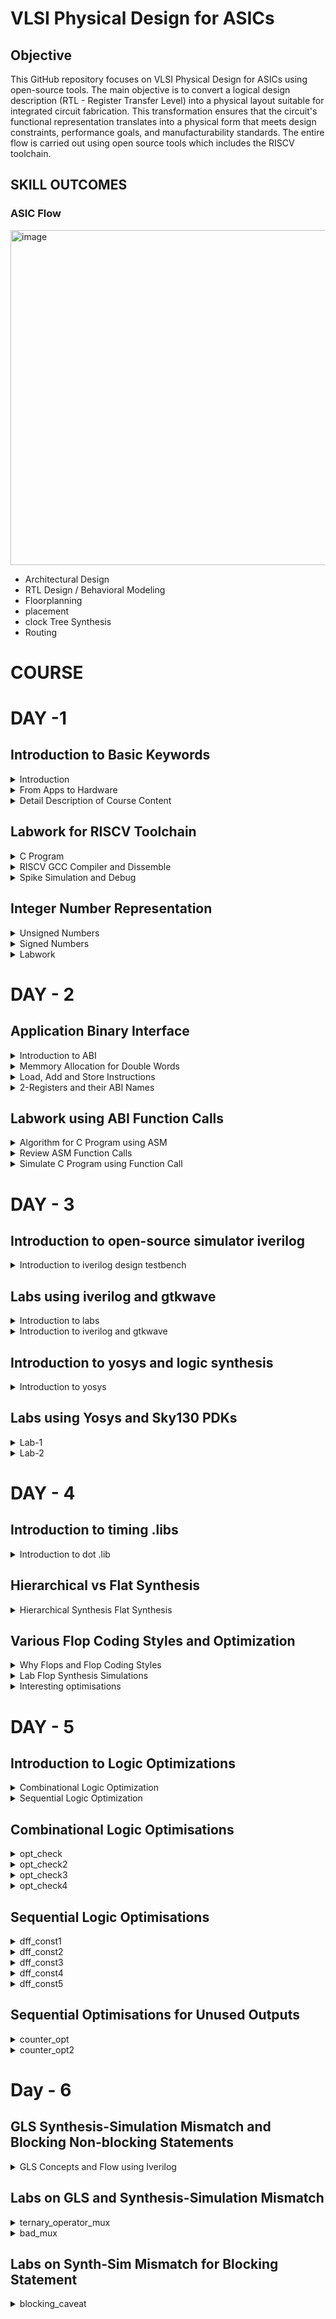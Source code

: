 # VLSI Physical Design for ASICs
## Objective
This GitHub repository focuses on VLSI Physical Design for ASICs using open-source tools. The main objective is to convert a logical design description (RTL - Register Transfer Level) into a physical layout suitable for integrated circuit fabrication. This transformation ensures that the circuit's functional representation translates into a physical form that meets design constraints, performance goals, and manufacturability standards. The entire flow is carried out using open source tools which includes the RISCV toolchain.

## SKILL OUTCOMES
### ASIC Flow
<img width="536" alt="image" src="https://github.com/PoojaR07/pes_asic_class/assets/135737910/60e25599-543d-4f3b-87c9-392fc0aa02e0">

+ Architectural Design
+ RTL Design / Behavioral Modeling
+ Floorplanning
+ placement
+ clock Tree Synthesis
+ Routing

# COURSE
# DAY -1
## Introduction to Basic Keywords
<details>
<summary>Introduction</summary>
	
- **ISA (Instruction Set Archhitecture)**
  - ISA defines the interface between a computer's hardware and its software, specifically how the processor and its components interact with the software instructions that drive the execution of tasks.
  - It encompasses a set of instructions, addressing modes, data types, registers, memory organization, and the mechanisms for executing and managing instructions.

- **RISC-V (Reduced Instruction Set Computing - Five)**.
  - It is an open-source Instruction Set Architecture (ISA) that has gained significant attention and adoption in the world of computer architecture and semiconductor design.
  - RISC architectures simplify the instruction set by focusing on a smaller set of instructions, each of which can be executed in a single clock cycle. This approach usually leads to faster execution of individual instructions. 

<img width="536" alt="image" src="https://github.com/PoojaR07/pes_asic_class/assets/135737910/e31d7c49-7160-443f-b73f-585cde8f3419">
</details>

<details>
<summary>From Apps to Hardware</summary>

1. **Apps:** Application software, often referred to simply as "applications" or "apps," is a type of computer software that is designed to perform specific tasks or functions for end-users.
2. **System software:** System software refers to a category of computer software that acts as an intermediary between the hardware components of a computer system and the user-facing application software. It provides essential services, manages hardware resources, and enables the execution of application programs. System software plays a critical role in maintaining the overall functionality, security, and performance of a computer system.'
3. **Operating System:** The operating system is a fundamental piece of software that manages hardware resources and provides various services for both users and application programs. It controls tasks such as memory management, process scheduling, file system management, and user interface interaction. Examples of operating systems include Microsoft Windows, macOS, Linux, and Android.

4. **Compiler:** A compiler is a type of software tool that translates high-level programming code written by developers into assembly-level language.

5. **Assembler:** An assembler is a software tool that translates assembly language code into machine code or binary code that can be directly executed by a computer's processor.

6. **RTL:** RTL serves as an abstraction level in the design process that represents the behavior of a digital circuit in terms of registers and the operations that transfer data between them.

 7. **Hardware:** Hardware refers to the physical components of a computer system or any electronic device. It encompasses all the tangible parts that make up a computing or electronic device and enable it to perform various tasks.
</details>

<details>
<summary>Detail Description of Course Content</summary>

**Pseudo Instructions:** Pseudo-instructions are used to simplify programming, improve code readability, and reduce the number of explicit instructions a programmer needs to write. They are especially useful for common programming patterns that involve multiple instructions.
`Ex: li, mv`.

**Base Integer Instructions:** The term "base integer instructions" refers to the fundamental set of instructions that form the foundation for performing basic arithmetic, logical, and data movement operations.
`Ex: add, sub, and, or, xor, sll`.

**Multiply Extension Intructions:** The RISC-V architecture includes a set of multiply and multiply-accumulate (MAC) extension instructions that enhance the instruction set to perform efficient multiplication and multiplication-accumulate operations.
`Ex: mul, mulh, mulhu, mulhsu`.

**Single and Double Precision Floating Point Extension:** The RISC-V architecture includes floating-point extensions that provide support for both single-precision (32-bit) and double-precision (64-bit) floating-point arithmetic operations. These extensions are often referred to as the "F" and "D" extensions, respectively. Floating-point arithmetic is essential for handling real numbers with fractional parts and for performing accurate calculations involving decimal values.

**Application Binary Interface:** ABI stands for "Application Binary Interface." It is a set of rules and conventions that govern how software components interact with each other at the binary level. The ABI defines various aspects of program execution, including how function calls are made, how parameters are passed and returned, how memory is allocated and managed, and more.

**Memory Allocation and Stack Pointer** 
- Memory allocation refers to the process of assigning and managing memory segments for various data structures, variables, and objects used by a program. It involves allocating memory space from the system's memory pool and releasing it when it is no longer needed to prevent memory leaks.
- The stack pointer is a register used by a program to keep track of the current position of the program's execution on the call stack. 
</details>

## Labwork for RISCV Toolchain
<details>
<summary>C Program</summary>

We wrote a C program for calculating the sum from 1 to n using a text editor, leafpad.

`leafpad sumton.c`
``` c
#include<stdio.h>

int main(){
	int i, sum=0, n=111;
	for (i=1;i<=n; ++i) {
	sum +=i;
	}
	printf("Sum of numbers from 1 to %d is %d \n",n,sum);
	return 0;
}
```
Using the gcc compiler, we compiled the program to get the output.

`gcc sumton.c`
`.\a.out`

<img width="850" alt="image" src="https://github.com/PoojaR07/pes_asic_class/assets/135737910/bd2cfc34-aeec-4c7d-81ce-6a902fe78a33">
</details>

<details>
<summary>RISCV GCC Compiler and Dissemble</summary>

Using the riscv gcc compiler, we compiled the C program.

`riscv64-unknown-elf-gcc -O1 -mabi=lp64 -march=rv64i -o sum1ton.o sum1ton.c`

Using `ls -ltr sum1ton.c`, we can check that the object file is created.

To get the dissembled ALP code for the C program, 

`riscv64-unknown-elf-objdump -d sum1ton.o | less` .

In order to view the main section, type 
`/main`.
Here, since we used -O1 optimisation, the number of instructions are 15.

<img width="500" alt="image" src="https://github.com/PoojaR07/pes_asic_class/assets/135737910/93402d4c-2c60-4499-93e7-57187b1636a7">

When we use -Ofast optimisation, we can see that the number of instructions have been reduced to 12.

<img width="500" alt="image" src="https://github.com/PoojaR07/pes_asic_class/assets/135737910/e3ad8b0f-ce56-4820-a3f0-8a3008d6a620">


- -Onumber : level of optimisation required
- -mabi : specifies the ABI (Application Binary Interface) to be used during code generation according to the requirements
- -march : specifies target architecture

In order to view the different options available for these fields, use the following commands

go to the directory where riscv64-unkonwn-elf is present

- -O1 : ``` riscv64-unkonwn-elf --help=optimizer```
- -mabi : ```riscv64-unknown-elf-gcc --target-help```
- -march : ```riscv64-unknown-elf-gcc --target-help```

For different instances,
- use the command ```riscv64-unknown-elf-objdump -d 1_to_N.o | less```
- use ``` /instance``` to search for an instance 
- press ENTER
- press ```n``` to search next occurance
- press ```N``` to search for previous occurance. 
- use ```esc :q``` to quit
</details>

<details>
<summary>Spike Simulation and Debug</summary>

`spike pk sum1ton.o` is used to check whether the instructions produced are right to give the correct output.

<img width="550" alt="image" src="https://github.com/PoojaR07/pes_asic_class/assets/135737910/f127a61f-99df-4eb1-87cd-8ac76f9baf77">


`spike -d pk sum1ton.c` is used for debugging.

The contents of the registers can also be viewed.

<img width="550" alt="image" src="https://github.com/PoojaR07/pes_asic_class/assets/135737910/aeff2764-1f92-47ad-97d2-441bcbe2b95f">

- press ENTER : to show the first line and successive ENTER to show successive lines
- reg 0 a2 : to check content of register a2 0th core
- q : to quit the debug process
</details>

## Integer Number Representation 

<details>
<summary>Unsigned Numbers</summary>
	
- Unsigned numbers, also known as non-negative numbers, are numerical values that represent magnitudes without indicating direction or sign.
- Range: [0, (2^n)-1 ]
</details>

<details>
<summary>Signed Numbers</summary>
	
- Signed numbers are numerical values that can represent both positive and negative magnitudes, along with zero.
- Range : Positive : [0 , 2^(n-1)-1]
          Negative : [-1 to 2^(n-1)]
</details>

<details>
<summary>Labwork</summary>

We wrote a C program that shows the maximum and minimum values of 64bit unsigned numbers.

``` c
#include <stdio.h>
#include <math.h>

int main(){
	unsigned long long int max = (unsigned long long int) (pow(2,64) -1);
	unsigned long long int min = (unsigned long long int) (pow(2,64) *(-1));
	printf("lowest number represented by unsigned 64-bit integer is %llu\n",min);
	printf("highest number represented by unsigned 64-bit integer is %llu\n",max);
	return 0;
}
```
<img width="650" alt="image" src="https://github.com/PoojaR07/pes_asic_class/assets/135737910/ada3cb30-7388-422a-82bc-3db70ce41d5e">


We wrote a C program that shows the maximum and minimum values of 64bit signed numbers.
``` c
#include <stdio.h>
#include <math.h>

int main(){
	long long int max = (long long int) (pow(2,63) -1);
	long long int min = (long long int) (pow(2,63) *(-1));
	printf("lowest number represented by signed 64-bit integer is %lld\n",min);
	printf("highest number represented by signed 64-bit integer is %lld\n",max);
	return 0;
}
```

<img width="700" alt="image" src="https://github.com/PoojaR07/pes_asic_class/assets/135737910/4561defd-7246-4a4a-97dc-d0c7b0d2f9e8">
</details>

# DAY - 2
## Application Binary Interface

<details>
<summary>Introduction to ABI</summary>
	
+ An Application Binary Interface (ABI) is a set of rules and conventions that dictate how binary code interacts with and communicates with other binary code, typically at the level of machine code or compiled code. In simpler terms, it defines the interface between two software components or systems that are written in different programming languages, compiled by different compilers, or running on different hardware architectures.
+ The ABI is crucial for enabling interoperability between different software components, such as different libraries, object files, or even entire programs. It allows components compiled independently and potentially on different platforms to work seamlessly together by adhering to a common set of rules for communication and data representation.
</details>

<details>
<summary>Memmory Allocation for Double Words</summary>
	
64-bit number (or any multi-byte value) can be loaded into memory in little-endian or big-endian. It involves understanding the byte order and arranging the bytes accordingly
1. **Little-Endian:**
In little-endian representation, you store the least significant byte (LSB) at the lowest memory address and the most significant byte (MSB) at the highest memory address.
2. **Big-Endian:**
In big-endian representation, you store the most significant byte (MSB) at the lowest memory address and the least significant byte (LSB) at the highest memory address.
#### For example, consider the 64-bit hexadecimal value 0x0123456789ABCDEF. 
In Little-Endian representation, it would be stored as follows in memory:

<img width="453" alt="image" src="https://github.com/Veda1809/pes_asic_class/assets/142098395/8c63e751-8882-4b1e-a2f8-84da628ee604">


In Big-Endian representation, it would be stored as follows in memory:

<img width="454" alt="image" src="https://github.com/Veda1809/pes_asic_class/assets/142098395/3954540e-800f-4503-97ef-6c77daacd058">
</details>

<details>
<summary>Load, Add and Store Instructions</summary>
	
Load, Add, and Store instructions are fundamental operations in computer architecture and assembly programming. They are often used to manipulate data within a computer's memory and registers.
1. **Load Instructions:**
Load instructions are used to transfer data from memory to registers. They allow you to fetch data from a specified memory address and place it into a register for further processing.

Example `ld x6, 8(x5)`

In this Example
- `ld` is the load double-word instruction.
- `x6` is the destination register.
- `8(x5)` is the memory address pointed to by register `x5` (base address + offset).
2. **Store Instructions:**
Store instructions are used to write data from registers into memory.They store values from registers into memory addresses

Example `sd x8, 8(x9)`

In this Example
- `sd` is the store double-word instruction.
- `x8` is the source register.
- `8(x9)` is the memory address pointed to by register `x9` (base address + offset).
3. Add Instructions:
  Add instructions are used to perform addition operations on registers. They add the values of two source registers and store the result in a destination register.

Example `add x9, x10, x11`

In this Example
- `add` is the add instruction.
- `x9` is the destination register.
- `x10` and `x11` are the source registers.
</details>

<details>
<summary>2-Registers and their ABI Names</summary>
	
The choice of the number of registers in a processor's architecture, such as the RISC-V RV64 architecture with its 32 general-purpose registers, involves a trade-off between various factors. While modern processors can have more registers but increasing the number of registers could lead to larger instructions, which would take up more memory and potentially slow down instruction fetch and decode.
#### ABI Names
ABI names for registers serve as a standardized way to designate the purpose and usage of specific registers within a software ecosystem. These names play a critical role in maintaining compatibility, optimizing code generation, and facilitating communication between different software components. 

<img width="430" alt="image" src="https://github.com/Veda1809/pes_asic_class/assets/142098395/3b7aed64-37cd-492f-b9b5-cd840103566a">
</details>

## Labwork using ABI Function Calls
<details>
<summary>Algorithm for C Program using ASM</summary>
	
- Incorporating assembly language code into a C program can be done using inline assembly or by linking separate assembly files with your C code.
- When you call an assembly function from your C code, the C calling convention is followed, including pushing arguments onto the stack or passing them in registers as required.
- The program executes the assembly function, following the assembly instructions you've provided.
</details>

<details>
<summary>Review ASM Function Calls</summary>
	
- We wrote C code in one file and your assembly code in a separate file.
- In the assembly file, we declared assembly functions with appropriate signatures that match the calling conventions of your platform.

**C Program**
`1to9_custom.c`
  ``` c
  #include <stdio.h>
  
  extern int load(int x, int y);
  
  int main()
  {
    int result = 0;
    int count = 9;
    result = load(0x0, count+1);
    printf("Sum of numbers from 1 to 9 is %d\n", result);
  }
```
<img width="517" alt="image" src="https://github.com/PoojaR07/pes_asic_class/assets/135737910/bc30c09e-f799-4741-8881-07870adec1bb">

`load.s`
``` s
.section .text
.global load
.type load, @function

load:

add a4, a0, zero
add a2, a0, a1
add a3, a0, zero

loop:

add a4, a3, a4
addi a3, a3, 1
blt a3, a2, loop
add a0, a4, zero
ret
```
<img width="517" alt="image" src="https://github.com/PoojaR07/pes_asic_class/assets/135737910/444090c4-0bd0-4669-b752-55cb4143cfed">
</details>

<details>
<summary>Simulate C Program using Function Call</summary>
	
**Compilation:** To compile C code and Asseembly file use the command

`riscv64-unknown-elf-gcc -O1 -mabi=lp64 -march=rv64i -o 1to9_custom.o 1to9_custom.c load.s` 

this would generate object file `1to9_custom.o`.

**Execution:** To execute the object file run the command 

`spike pk 1to9_custom.o`

<img width="800" alt="image" src="https://github.com/PoojaR07/pes_asic_class/assets/135737910/8395e667-485a-414f-b51d-fee5028b5059">
</details>

# DAY - 3
## Introduction to open-source simulator iverilog

<details>
<summary>Introduction to iverilog design testbench</summary>
	
- **Simulator**
  - Simulator is the tool used for simulating the design and iverilog is the tool used for this course.
  - RTL design is checked for adherence to the spec by simulating the design.

- **Design**.
  - Design is the actual Verilog code or set of verilog codes which has the intended functionality to meet with required specifications.

- **Testbench**
  - Testbench is the setup to apply stimulus(test_vectors) to the design to check its functionality.
<img width="600" alt="image" src="https://github.com/PoojaR07/pes_asic_class/assets/135737910/eb806b04-e6c0-4b03-8214-80cf0183ad76">

- **How simulator works?**.
  - simulator looks for the changes on the input signals.
  - Upon changes to the input the output is evaluated.
 
- **GTKWave**
  - Used for viewing the simulated waveforms.
    
- **iverilog based simulation flow**
<img width="600" alt="image" src="https://github.com/PoojaR07/pes_asic_class/assets/135737910/0bbdc2e2-0b2a-4b26-8ed0-7eae4c7e3bf6">
</details>

## Labs using iverilog and gtkwave

<details>
<summary>Introduction to labs</summary>
	
- **Environment setup for running labs**
  
<img width="600" alt="image" src="https://github.com/PoojaR07/pes_asic_class/assets/135737910/1850bed7-a7db-46de-ba43-f850697d6e26">
</details>

<details>
<summary>Introduction to iverilog and gtkwave</summary>
	
- **Simulating 2:1 mux using iverilog and gtkwave**
- **Design**
<img width="500" alt="image" src="https://github.com/PoojaR07/pes_asic_class/assets/135737910/553ec117-c836-47ab-a63b-9bb064a91b38">

- **Testbench**
<img width="500" alt="image" src="https://github.com/PoojaR07/pes_asic_class/assets/135737910/6cc2b11f-f47b-4830-8bee-731da772712d">

- **Simulated waveform in gtkwave**
<img width="600" alt="image" src="https://github.com/PoojaR07/pes_asic_class/assets/135737910/54e7f0aa-7967-461f-bfbc-6e47f649ff9f">

</details>

## Introduction to yosys and logic synthesis
<details>
<summary>Introduction to yosys</summary>

 <img width="600" alt="image" src="https://github.com/PoojaR07/pes_asic_class/assets/135737910/d35aae33-f873-4e82-a052-b111a9f6d733">
 
- **Synthesizer**
- A tool used for converting the RTL to netlist.
- Yosys is the synthesizer tool used in this course.

- **Synthesis**
- RTL to Gate level translation.
- The design is converted into gates and the connections are made between the gates.
- This is given out as a file called netlist.

- **What is .lib?**
- Collection of logic modules.
- Includes basic logic gates like AND, OR, NOT,etc.
- Different flavours of same gate.

- **Faster cells vs slow cells**
- load in digital logic circuit-> Capacitance
- Faster the charging/discharging of capacitance -> lesser the cell delay
  	- to charge/discharge the capacitance fast, we need transistors capable of sourcing more current.
  	- Wider transistors -> Low Delay -> More area and power as well.
  	- Narrow transistors -> More delay -> Less area and power
  	- Faster cells do not come free, they come at penalty of area and power.
</details>

## Labs using Yosys and Sky130 PDKs
<details>
<summary>Lab-1</summary>
	
- **Invoking yosys**
<img width="500" alt="image" src="https://github.com/PoojaR07/pes_asic_class/assets/135737910/c4f34f94-27e2-4f60-a6eb-55b6fe1b299b">

- **Synthesizing 2:1 mux**
<img width="500" alt="image" src="https://github.com/PoojaR07/pes_asic_class/assets/135737910/29f429af-ec5e-44db-898e-bcd4141b60d1">
<img width="500" alt="image" src="https://github.com/PoojaR07/pes_asic_class/assets/135737910/2e049f37-0d9e-4fa1-9e61-946c2ef5e2e0">

- **Synthesis result**
<img width="600" alt="image" src="https://github.com/PoojaR07/pes_asic_class/assets/135737910/81567934-02e3-4d54-ac2f-bf1eef1744d4">
</details>

<details>
<summary>Lab-2</summary>
	
- **Netlist with extra information**
<img width="500" alt="image" src="https://github.com/PoojaR07/pes_asic_class/assets/135737910/e07fe6c3-966c-44f5-bd43-05a6786ed586">

- **Smaller netlist**
<img width="500" alt="image" src="https://github.com/PoojaR07/pes_asic_class/assets/135737910/763b3bc6-aa03-4b93-9180-c66719374dce">

</details>

# DAY - 4
## Introduction to timing .libs

<details>
<summary> Introduction to dot .lib </summary>

- **Contents in .lib file**
<img width="500" alt="image" src="https://github.com/PoojaR07/pes_asic_class/assets/135737910/1c434a8f-cfea-4004-8a7a-85bff486261a">

- Frst line the .lib file contains
	- tt : indicates variations due to process and here it indicates Typical Process.
  	- 025C : indicates the variations due to temperatures where the silicon will be used.
  	- 1v80 : indicates the variations due to the voltage levels where the silicon will be incorporated.

- **Various parameters**
<img width="500" alt="image" src="https://github.com/PoojaR07/pes_asic_class/assets/135737910/b7527017-3e60-4c79-a5a8-3612c8555dd7">

- **Power consumption and area comparison**
<img width="500" alt="image" src="https://github.com/PoojaR07/pes_asic_class/assets/135737910/a6dc1db5-f6ab-4d84-8cab-7c6062e2a6b6">

</details>

## Hierarchical vs Flat Synthesis
<details>
<summary> Hierarchical Synthesis Flat Synthesis </summary>

- **Hierarchical Synthesis** - Hierarchical synthesis is an approach in digital design and logic synthesis where complex designs are broken down into smaller, more manageable modules or sub-circuits, and each module is synthesized individually. These synthesized modules are then integrated back into the overall design hierarchy. This approach helps manage the complexity of large designs and allows designers to work on different parts of the design independently.
- Here we use mutiple module.v and invoke yosys
<img width="700" alt="image" src="https://github.com/PoojaR07/pes_asic_class/assets/135737910/942896f2-8a9d-44cf-bff6-e43774f9ac34">

- synth -top multiple_modules to set it as top module
<img width="400" alt="image" src="https://github.com/PoojaR07/pes_asic_class/assets/135737910/cd097238-4a95-4f81-8865-003b0e41680e">

- To view the netlist show multiple_modules
<img width="500" alt="image" src="https://github.com/PoojaR07/pes_asic_class/assets/135737910/aec962d9-7ad2-442c-a963-12c8e8439059">

- !gvim multiple_modules_hier.v
<img width="500" alt="image" src="https://github.com/PoojaR07/pes_asic_class/assets/135737910/5c9256a2-06bf-4995-bd38-1437ba883b46">

- **Flattened Synthesis** - Flattened synthesis is the opposite of hierarchical synthesis. Instead of maintaining the hierarchical structure of the design during synthesis, flattened synthesis combines all modules and sub-modules into a single, flat representation
- netlist
<img width="500" alt="image" src="https://github.com/PoojaR07/pes_asic_class/assets/135737910/4695badb-fd6e-4081-b29d-d8007e5a1627">

- !gvim multiple_modules_flat.v
<img width="500" alt="image" src="https://github.com/PoojaR07/pes_asic_class/assets/135737910/87e0ba3b-156a-41cb-bc54-8f93e8f9ab60">

- **Sub Module level Synthesis** - Sub-module level synthesis is preferred when there are multiple instances of same module. Sythesizing the same module over several times may not be advantageous with respect to time. Instead, synthsis can be performed for one module, its netlist can be replicated and then stitched together in the top module. This is also used particulary in massive designs using divide and conquer method.

- Statistics
<img width="350" alt="image" src="https://github.com/PoojaR07/pes_asic_class/assets/135737910/1bd7dda1-37e5-43f3-8854-ae3f4f9b5626">

- Netlist
<img width="500" alt="image" src="https://github.com/PoojaR07/pes_asic_class/assets/135737910/52421cf9-3299-4ada-a612-ba791e16d915">

</details>

## Various Flop Coding Styles and Optimization

<details>
<summary>Why Flops and Flop Coding Styles</summary>

**Why do we need a Flop?** 
- A flip-flop (often abbreviated as "flop") is a fundamental building block in digital circuit design.
- It's a type of sequential logic element that stores binary information (0 or 1) and can change its output based on clock signals and input values.
- In a combinational circuit, the output changes after the propagation delay of the circuit once inputs are changed.
- During the propagation of data, if there are different paths with different propagation delays, then a glitch might occur.
- There will be multiple glitches for multiple combinational circuits.
- Hence, we need flops to store the data from the combinational circuits.

**D Flip-Flop with Asynchronous Reset** 
-  When the reset is high, the output of the flip-flop is forced to 0, irrespective of the clock signal.
-  Else, on the positive edge of the clock, the stored value is updated at the output.
  
+ `gvim dff_asyncres_syncres.v`
<img width="500" alt="image" src="https://github.com/PoojaR07/pes_asic_class/assets/135737910/83d93978-474e-4a56-bcb9-539f48a02d35">

**D Flip_Flop with Asynchronous Set** 
-  When the set is high, the output of the flip-flop is forced to 1, irrespective of the clock signal.
-  Else, on positive edge of the clock, the stored value is updated at the output.
  
+ `gvim dff_async_set.v`
<img width="500" alt="image" src="https://github.com/PoojaR07/pes_asic_class/assets/135737910/668b62b3-95ce-40e5-9937-a3301645cee4">


**D Flip-Flop with Synchronous Reset** 
-  When the reset is high on the positive edge of the clock, the output of the flip-flop is forced to 0.
-  Else, on the positive edge of the clock, the stored value is updated at the output.
  
+ `gvim dff_syncres.v` 
<img width="500" alt="image" src="https://github.com/PoojaR07/pes_asic_class/assets/135737910/10d89d8c-4d30-47f1-ac1f-938bf393356c">

**D Flip-Flop with Asynchronous Reset and Synchronous Reset** 
-  When the asynchronous resest is high, the output is forced to 0.
-  When the synchronous reset is high at the positive edge of the clock, the output is forced to 0.
-  Else, on the positive edge of the clock, the stored value is updated at the output.
-  Here, it is a combination of both synchronous and asynchronous reset DFF.

+ `gvim dff_asyncres_syncres.v`
<img width="500" alt="image" src="https://github.com/PoojaR07/pes_asic_class/assets/135737910/63f16667-af33-4ac5-b5ee-e02c853a36c8">
</details>


<details>
<summary>Lab Flop Synthesis Simulations </summary>

**D Flip-Flop with Asynchronous Reset** 
-  Simulation
<img width="500" alt="image" src="https://github.com/PoojaR07/pes_asic_class/assets/135737910/cb1a8093-e5e9-43f7-9b11-0b696e832185">

-  Synthesis
<img width="500" alt="image" src="https://github.com/PoojaR07/pes_asic_class/assets/135737910/efb6c6d7-d703-47ba-a4e3-2d26a0700f11">


**D Flip_Flop with Asynchronous Set** 
-  Simulation
<img width="500" alt="image" src="https://github.com/PoojaR07/pes_asic_class/assets/135737910/3574d670-cb92-470d-9f76-8835c019cabe">

-  Synthesis
<img width="500" alt="image" src="https://github.com/PoojaR07/pes_asic_class/assets/135737910/59bae0f5-08b8-4925-a833-ceb022e3c999">

**D Flip-Flop with Synchronous Reset** 
-  Simulation
<img width="500" alt="image" src="https://github.com/PoojaR07/pes_asic_class/assets/135737910/f97f06b2-5e80-4487-8b11-384999452fa2">

-  Synthesis
<img width="500" alt="image" src="https://github.com/PoojaR07/pes_asic_class/assets/135737910/874acc14-fa4e-4ddb-b07e-401cb5da8244">

</details>


<details>
<summary>Interesting optimisations </summary>

**mult_2** 
-  gvim mult_2.v
  
<img width="500" alt="image" src="https://github.com/PoojaR07/pes_asic_class/assets/135737910/ff4e8959-ede4-41a9-a0c6-6e32ce365a26">

-  Statistics
  
<img width="350" alt="image" src="https://github.com/PoojaR07/pes_asic_class/assets/135737910/d65565a2-7014-4141-86ce-c569de580f67">

-  Netlist

<img width="350" alt="image" src="https://github.com/PoojaR07/pes_asic_class/assets/135737910/7e3ba671-c5ef-4bcb-aac6-7ab95b02c87e">

<img width="500" alt="image" src="https://github.com/PoojaR07/pes_asic_class/assets/135737910/6ff861d3-adc6-4488-9d97-0cd65eb049e5">

**mult_8** 
-  gvim mult_8.v

<img width="500" alt="image" src="https://github.com/PoojaR07/pes_asic_class/assets/135737910/1c87e450-e8e8-45fd-8171-38e3f9f83e6c">

-  Statistics
<img width="350" alt="image" src="https://github.com/PoojaR07/pes_asic_class/assets/135737910/a347f5ad-b9d2-445e-acd2-f14c68b4d835">

-  Netlist
  
<img width="350" alt="image" src="https://github.com/PoojaR07/pes_asic_class/assets/135737910/e4cde78b-26c5-4d28-a23f-4dd6bbf435c9">

<img width="500" alt="image" src="https://github.com/PoojaR07/pes_asic_class/assets/135737910/8c1d0c7e-3da1-4ff2-91fd-bb75fc88eabd">

</details>


# DAY - 5
## Introduction to Logic Optimizations

<details>
<summary> Combinational Logic Optimization </summary>
	
- **Combinational logic**
- Combinational logic refers to logic circuits where the outputs depend only on the current inputs and not on any previous states.

- **Types of Combinational Optimizations**
- Constant Propagation
- Boolean Logic Optimization. 

</details>


<details>
<summary> Sequential Logic Optimization </summary>
	
- **Sequential Logic**
- Sequential logic optimizations involve improving the efficiency, performance, and resource utilization of digital circuits that include memory elements like flip-flops and latches.

- **Types of Sequential Optimizations**
- Sequential Constant Propagation
- State Optimization
- Retiming
- Sequential Logic cloning(Floorplan aware synthesis)

</details>

## Combinational Logic Optimisations

<details>
<summary> opt_check </summary>
	
-  gvim opt_check.v
  
<img width="500" alt="image" src="https://github.com/PoojaR07/pes_asic_class/assets/135737910/12fd204f-06dd-465a-adc1-80f1fff21b75">

-  Statistics
  
<img width="350" alt="image" src="https://github.com/PoojaR07/pes_asic_class/assets/135737910/f81b6c38-982a-487f-a4c4-4afa2cf86a50">

-  Netlist

<img width="350" alt="image" src="https://github.com/PoojaR07/pes_asic_class/assets/135737910/f2d45e9a-87f4-4fd8-b670-d4bee7d06750">

</details>

<details>
<summary> opt_check2 </summary>
	
-  gvim opt_check2.v
  
<img width="500" alt="image" src="https://github.com/PoojaR07/pes_asic_class/assets/135737910/5ce627f7-3455-4add-b840-8a9e1ca81ebd">

-  Statistics
  
<img width="350" alt="image" src="https://github.com/PoojaR07/pes_asic_class/assets/135737910/02ae9ced-5e9a-4aea-b92a-bc9c6cfd6463">

-  Netlist

<img width="350" alt="image" src="https://github.com/PoojaR07/pes_asic_class/assets/135737910/9f964c30-fa98-48bb-bac9-fe8b18758ad7">

</details>

<details>
<summary> opt_check3 </summary>
	
-  gvim opt_check3.v
  
<img width="500" alt="image" src="https://github.com/PoojaR07/pes_asic_class/assets/135737910/68b3b0c9-0999-4b85-9d77-5aeff4b0b703">

-  Statistics
  
<img width="350" alt="image" src="https://github.com/PoojaR07/pes_asic_class/assets/135737910/e2a968e2-8878-496e-86d2-716de521113a">

-  Netlist

<img width="350" alt="image" src="https://github.com/PoojaR07/pes_asic_class/assets/135737910/a6ad0d4f-e15d-4a02-95b1-6a859559fee1">

</details>

<details>
<summary> opt_check4 </summary>
	
-  gvim opt_check4.v
  
<img width="500" alt="image" src="https://github.com/PoojaR07/pes_asic_class/assets/135737910/b77631e4-e177-4662-ac97-dc7161048f61">

-  Statistics
  
<img width="350" alt="image" src="https://github.com/PoojaR07/pes_asic_class/assets/135737910/f1113645-47f1-4131-ad17-852795422647">

-  Netlist

<img width="350" alt="image" src="https://github.com/PoojaR07/pes_asic_class/assets/135737910/4340cb4a-41b7-42ea-a6b5-760891410967">

</details>


## Sequential Logic Optimisations

<details>
<summary> dff_const1 </summary>
	
-  gvim dff_const1.v
  
<img width="500" alt="image" src="https://github.com/PoojaR07/pes_asic_class/assets/135737910/cf213e78-5889-4388-924d-ca1eb91e12cd">

-  Simulation

<img width="500" alt="image" src="https://github.com/PoojaR07/pes_asic_class/assets/135737910/6216ce5d-2c09-4de3-8260-e4c059372d23">

-  Statistics
  
<img width="350" alt="image" src="https://github.com/PoojaR07/pes_asic_class/assets/135737910/48e04d09-1859-465f-b0f3-6f455f218a7f">

-  Netlist

<img width="350" alt="image" src="https://github.com/PoojaR07/pes_asic_class/assets/135737910/6c4a19b2-c3e8-4212-9fc1-4ba3ee674880">

</details>

<details>
<summary> dff_const2 </summary>
	
-  gvim dff_const2.v
  
<img width="500" alt="image" src="https://github.com/PoojaR07/pes_asic_class/assets/135737910/d37028a4-f533-4bfe-9ffa-bd2b447b5f9a">

-  Simulation

<img width="500" alt="image" src="https://github.com/PoojaR07/pes_asic_class/assets/135737910/931867bc-da58-4bec-b40a-9a7c64ade362">

-  Statistics
  
<img width="350" alt="image" src="https://github.com/PoojaR07/pes_asic_class/assets/135737910/f973f1d6-0dd0-4f7f-a758-b44d0855a17c">

-  Netlist

<img width="350" alt="image" src="https://github.com/PoojaR07/pes_asic_class/assets/135737910/8af8dca9-ec06-419a-ac02-7030edb180b1">

</details>



<details>
<summary> dff_const3 </summary>
	
-  gvim dff-const3.v
  
<img width="500" alt="image" src="https://github.com/PoojaR07/pes_asic_class/assets/135737910/d9ab4a40-a1bd-433a-9551-acdc0529dcfc">

-  Simulation

<img width="500" alt="image" src="https://github.com/PoojaR07/pes_asic_class/assets/135737910/b3e8dff0-5d28-484c-aeec-648f2365abbb">

-  Statistics
  
<img width="350" alt="image" src="https://github.com/PoojaR07/pes_asic_class/assets/135737910/d17a2988-45ab-4639-89bf-ef711a9f0215">

-  Netlist

<img width="350" alt="image" src="https://github.com/PoojaR07/pes_asic_class/assets/135737910/ea8b0102-8a03-4328-a41a-9c4dae01b634">

</details>


<details>
<summary> dff_const4 </summary>
	
-  gvim dff_const4.v
  
<img width="500" alt="image" src="https://github.com/PoojaR07/pes_asic_class/assets/135737910/f5e15dcb-e47a-480f-b0f7-355e8be40aa5">

-  Simulation

<img width="500" alt="image" src="https://github.com/PoojaR07/pes_asic_class/assets/135737910/94743cc9-4d69-4ec0-9ab7-3e461514f601">

-  Statistics
  
<img width="350" alt="image" src="https://github.com/PoojaR07/pes_asic_class/assets/135737910/2e72a343-c07a-435b-be24-54cf08b5f280">

-  Netlist

<img width="350" alt="image" src="https://github.com/PoojaR07/pes_asic_class/assets/135737910/77dff901-e622-4b8f-a8d0-2e15c98d939a">

</details>


<details>
<summary> dff_const5 </summary>
	
-  gvim dff_const5.v
  
<img width="500" alt="image" src="https://github.com/PoojaR07/pes_asic_class/assets/135737910/be23bcfc-914e-4341-90b4-29e4848998f1">

-  Simulation

<img width="500" alt="image" src="https://github.com/PoojaR07/pes_asic_class/assets/135737910/9b934bce-7898-43d8-8bd1-8e7b2ca1d0f9">

-  Statistics
  
<img width="350" alt="image" src="https://github.com/PoojaR07/pes_asic_class/assets/135737910/739d6181-4901-4083-80be-fb92c5c84bf7">

-  Netlist

<img width="350" alt="image" src="https://github.com/PoojaR07/pes_asic_class/assets/135737910/0cd6be80-c0f6-4ed9-a2cb-a0abf2cb3e39">

</details>

## Sequential Optimisations for Unused Outputs

<details>
<summary> counter_opt </summary>
	
-  gvim counter_opt.v
  
<img width="500" alt="image" src="https://github.com/PoojaR07/pes_asic_class/assets/135737910/9869250b-d8b6-4b58-930c-b4a7bab31c27">

-  Statistics
  
<img width="350" alt="image" src="https://github.com/PoojaR07/pes_asic_class/assets/135737910/6cbe7b44-d6eb-4bd9-86cf-ba63d362ae2f">

-  Netlist

<img width="350" alt="image" src="https://github.com/PoojaR07/pes_asic_class/assets/135737910/8a74443f-c492-4c6b-b354-45fcd416bdfc">

</details>


<details>
<summary> counter_opt2 </summary>
	
-  gvim counter_opt2.v
  
<img width="500" alt="image" src="https://github.com/PoojaR07/pes_asic_class/assets/135737910/771a532b-2363-4e04-bb7c-402352913348">

-  Statistics
  
<img width="350" alt="image" src="https://github.com/PoojaR07/pes_asic_class/assets/135737910/487f3e7e-8df4-4d4c-a457-ce983a5544d5">

-  Netlist

<img width="350" alt="image" src="https://github.com/PoojaR07/pes_asic_class/assets/135737910/ba5bc039-54cb-440e-94d4-0f2be4eda2d2">

</details>

# Day - 6
## GLS Synthesis-Simulation Mismatch and Blocking Non-blocking Statements

<details>
<summary>GLS Concepts and Flow using Iverilog</summary>
	
**Gate Level Simulation (GLS)**
- Running the testbench against the synthesized netlist ouput as a DUT is known as Gate Level Simulation (GLS). The Output netlist should logically be same as the RTL code so that the testbench will align itself when we simulate both the files to obtain the waveforms.
- GLS is required to verify the logical correctness of the design post synthesis with the help of the netlist file. It ensures whether the timing of the design is met and for thi, the GLS used to run with delay annotations.
<img width="500" alt="image" src="https://github.com/PoojaR07/pes_asic_class/assets/135737910/1aebc269-44a0-4426-bab9-f55c2fe2ade5">

**Synthesis and simulation mismatch**
- If netlist is a true reciprocation of RTL, what is the need to validate the functionality of netlist? There may be synthesis and simulation mismatch due to the following reasons:
	-  Missing sensitivity list
 	-  Blocking vs non-blocking assignments
   	-  Non standard verilog coding

**Blocking statements**
- Executes the statements in the order in which they are coded

  ``` v
   module BlockingExample(input A, input B, input C, output Y, output Z);
    wire temp;

    // Blocking assignment
    assign temp = A & B;

    always @(posedge C) begin
        // Blocking assignment
        Y = temp;
        Z = ~temp;
    end
   endmodule
  ```
**Non - blocking statements**
- Executes the RHS of all such assignments when the always block is entered and assigned to LHS in a parallel evaluation.

  ``` v
    module NonBlockingExample(input clock, input D, input reset, output reg Q);

    always @(posedge clock or posedge reset) begin
        if (reset)
            Q <= 0;  // Reset the flip-flop
        else
            Q <= D;  // Non-blocking assignment to update Q with D on clock edge
    end
  endmodule
   ```
**Caveats with Blocking Statements**
- Blocking statements in hardware description languages like Verilog have their uses, but there are certain caveats and considerations to be aware of when working with them. Here are some important caveats associated with using blocking statements:
    - Procedural Execution: Blocking statements are executed sequentially in the order they appear within a procedural block (such as an always block). This can lead to unexpected behavior if the order of execution matters and is not well understood.
    - Lack of Parallelism: Blocking statements do not accurately represent the parallel nature of hardware. In hardware, multiple signals can update concurrently, but blocking statements model sequential behavior. As a result, using blocking statements for modeling complex concurrent logic can lead to incorrect simulations.
    - Race Conditions: When multiple blocking assignments operate on the same signal within the same procedural block, a race condition can occur. The outcome of such assignments depends on their order of execution, which might lead to inconsistent or unpredictable behavior.
    - Limited Representation of Hardware: Hardware systems are inherently concurrent and parallel, but blocking statements do not capture this aspect effectively. Using blocking assignments to model complex combinational or sequential logic can lead to models that are difficult to understand, maintain, and debug.
    - Combinatorial Loops: Incorrect use of blocking statements can lead to unintentional combinational logic loops, which can result in simulation or synthesis errors.
    - Debugging Challenges: Debugging code with many blocking assignments can be challenging, especially when trying to track down timing-related issues.
    - Not Suitable for Flip-Flops: Blocking assignments are not suitable for modeling flip-flop behavior. Non-blocking assignments (<=) are generally preferred for modeling flip-flop updates to ensure accurate representation of concurrent behavior.
    - Sequential Logic Misrepresentation: Using blocking assignments to model sequential logic might not capture the intended behavior accurately. Sequential elements like registers and flip-flops are better represented using non-blocking assignments.
    - Synthesis Implications: The behavior of blocking assignments might not translate well during synthesis, leading to potential mismatches between simulation and synthesis results.

</details>

## Labs on GLS and Synthesis-Simulation Mismatch

<details>
<summary> ternary_operator_mux </summary>	

+ `gvim teranry_operator_mux.v`

<img width="400" alt="image" src="https://github.com/PoojaR07/pes_asic_class/assets/135737910/d07cec10-e87e-433c-aaba-ac8e0f37c89f">

**Simulation**

<img width="500" alt="image" src="https://github.com/PoojaR07/pes_asic_class/assets/135737910/719fbc77-3df1-42a0-b69e-31c0a3390109">

**Synthesis**

<img width="350" alt="image" src="https://github.com/PoojaR07/pes_asic_class/assets/135737910/24307c4a-6cd5-4289-a24f-5e92aad17572">

<img width="400" alt="image" src="https://github.com/PoojaR07/pes_asic_class/assets/135737910/af3e2061-60c5-41cc-9091-2fc2f0a7633d">

**GLS to Gate-Level Simulation**

+ `iverilog ../my_lib/verilog_model/primitives.v ../my_lib/verilog_model/sky130_fd_sc_hd.v ternary_operator_mux_net.v tb_ternary_operator_mux.v`

<img width="500" alt="image" src="https://github.com/PoojaR07/pes_asic_class/assets/135737910/88a08e63-ecb3-4e2c-949c-8f6ccc8f7fad">

</details>


<details>
<summary> bad_mux </summary>	

 + `gvim bad_mux.v`

 <img width="290" alt="image" src="https://github.com/PoojaR07/pes_asic_class/assets/135737910/338505f3-a3a7-4443-b644-258c00006d49">

**Simulation**

<img width="500" alt="image" src="https://github.com/PoojaR07/pes_asic_class/assets/135737910/ad719201-d7df-442c-8483-95cce74b5e9e">

**Synthesis**

<img width="350" alt="image" src="https://github.com/PoojaR07/pes_asic_class/assets/135737910/4fedeeb0-11af-47da-8a43-aed80f8e378c">

<img width="400" alt="image" src="https://github.com/PoojaR07/pes_asic_class/assets/135737910/142a9b05-579b-4036-8462-0bdf7bc6a706">

**GLS to Gate-Level Simulation**

+ `iverilog ../my_lib/verilog_model/primitives.v ../my_lib/verilog_model/sky130_fd_sc_hd.v ternary_operator_mux_net.v tb_ternary_operator_mux.v`

<img width="500" alt="image" src="https://github.com/PoojaR07/pes_asic_class/assets/135737910/c031d59f-0872-4f34-be78-3251c5501827">

</details>

## Labs on Synth-Sim Mismatch for Blocking Statement

<details>
<summary> blocking_caveat </summary>	

+ `gvim blocking_caveat.v`

<img width="500" alt="image" src="https://github.com/PoojaR07/pes_asic_class/assets/135737910/a83c93ea-1581-4f07-a4c3-e6e92ccafcbf">

**Simualtion**

<img width="650" alt="image" src="https://github.com/PoojaR07/pes_asic_class/assets/135737910/8dcbca09-24cb-4bca-a4ce-7cfbee7397e9">

**Synthesis**

<img width="327" alt="image" src="https://github.com/PoojaR07/pes_asic_class/assets/135737910/36d41140-32b8-431e-a6c3-5c6d6b18c182">

<img width="400" alt="image" src="https://github.com/PoojaR07/pes_asic_class/assets/135737910/d9de9875-d386-4797-8139-1d5446b5ebbf">

**GLS to Gate-Level Simulation**

+ `iverilog ../my_lib/verilog_model/primitives.v ../my_lib/verilog_model/sky130_fd_sc_hd.v blocking_caveat_net.v tb_blocking_caveat.v`

<img width="650" alt="image" src="https://github.com/PoojaR07/pes_asic_class/assets/135737910/90dd0189-5493-43b2-9801-d614a7cd7b20">

</details>






